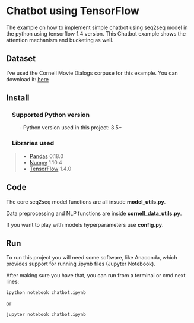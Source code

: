 # Chatbot using TensorFlow 

The example on how to implement simple chatbot using seq2seq model in the python using tensorflow 1.4 version. This Chatbot example shows
the attention mechanism and bucketing as well.

## Dataset

I've used the Cornell Movie Dialogs corpuse for this example. You can download it: [here](https://www.cs.cornell.edu/~cristian/Cornell_Movie-Dialogs_Corpus.html) 

## Install

### &nbsp;&nbsp;&nbsp; Supported Python version
&nbsp;&nbsp;&nbsp;&nbsp;&nbsp;&nbsp;&nbsp;&nbsp;&nbsp;- Python version used in this project: 3.5+

### &nbsp;&nbsp;&nbsp; Libraries used

> *  [Pandas](http://pandas.pydata.org) 0.18.0
> *  [Numpy](http://www.numpy.org) 1.10.4
> *  [TensorFlow](https://www.tensorflow.org) 1.4.0

## Code

The core seq2seq model functions are all insude **model_utils.py**.

Data preprocessing and NLP functions are inside **cornell_data_utils.py**.

If you want to play with models hyperparameters use **config.py**.

## Run

To run this project you will need some software, like Anaconda, which provides support for running .ipynb files (Jupyter Notebook).

After making sure you have that, you can run from a terminal or cmd next lines:

`ipython notebook chatbot.ipynb`

or

`jupyter notebook chatbot.ipynb`



